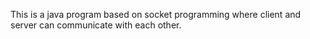 This is a java program based on socket programming where client and server can communicate with each other.

